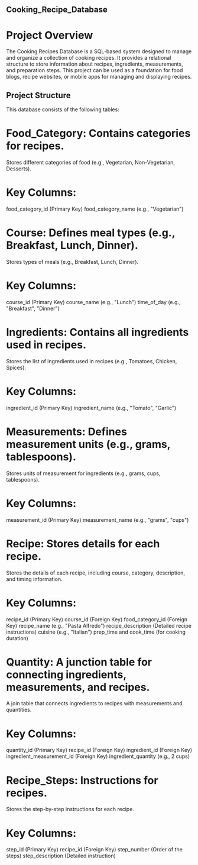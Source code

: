 ## Cooking_Recipe_Database

# Project Overview
The Cooking Recipes Database is a SQL-based system designed to manage and organize a collection of cooking recipes. It provides a relational structure to store information about recipes, ingredients, measurements, and preparation steps. This project can be used as a foundation for food blogs, recipe websites, or mobile apps for managing and displaying recipes.
## Project Structure
This database consists of the following tables:

# Food_Category: Contains categories for recipes.
Stores different categories of food (e.g., Vegetarian, Non-Vegetarian, Desserts).
 # Key Columns:
  food_category_id (Primary Key)
  food_category_name (e.g., "Vegetarian")
  
# Course: Defines meal types (e.g., Breakfast, Lunch, Dinner).
Stores types of meals (e.g., Breakfast, Lunch, Dinner).
  # Key Columns:
  course_id (Primary Key)
  course_name (e.g., "Lunch")
  time_of_day (e.g., "Breakfast", "Dinner")
  
# Ingredients: Contains all ingredients used in recipes.
Stores the list of ingredients used in recipes (e.g., Tomatoes, Chicken, Spices).
  # Key Columns:
  ingredient_id (Primary Key)
  ingredient_name (e.g., "Tomato", "Garlic")
  
# Measurements: Defines measurement units (e.g., grams, tablespoons).
Stores units of measurement for ingredients (e.g., grams, cups, tablespoons).
  # Key Columns:
  measurement_id (Primary Key)
  measurement_name (e.g., "grams", "cups")

# Recipe: Stores details for each recipe.
Stores the details of each recipe, including course, category, description, and timing information.
  # Key Columns:
  recipe_id (Primary Key)
  course_id (Foreign Key)
  food_category_id (Foreign Key)
  recipe_name (e.g., "Pasta Alfredo")
  recipe_description (Detailed recipe instructions)
  cuisine (e.g., "Italian")
  prep_time and cook_time (for cooking duration)
  
# Quantity: A junction table for connecting ingredients, measurements, and recipes.
A join table that connects ingredients to recipes with measurements and quantities.
  # Key Columns:
  quantity_id (Primary Key)
  recipe_id (Foreign Key)
  ingredient_id (Foreign Key)
  ingredient_measurement_id (Foreign Key)
  ingredient_quantity (e.g., 2 cups)
  
# Recipe_Steps: Instructions for recipes.
Stores the step-by-step instructions for each recipe.
  # Key Columns:
  step_id (Primary Key)
  recipe_id (Foreign Key)
  step_number (Order of the steps)
  step_description (Detailed instruction)
